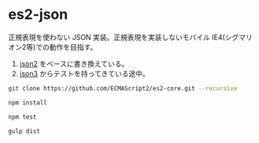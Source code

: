 # es2-json

正規表現を使わない JSON 実装。正規表現を実装しないモバイル IE4(シグマリオン2等)での動作を目指す。

1. [json2](https://gist.github.com/atheken/654510) をベースに書き換えている。
2. [json3](https://github.com/bestiejs/json3) からテストを持ってきている途中。

~~~sh
git clone https://github.com/ECMAScript2/es2-core.git --recursive

npm install

npm test

gulp dist
~~~
